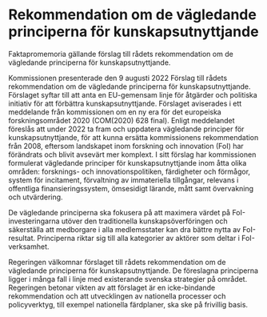 # Rekommendation om de vägledande principerna för kunskapsutnyttjande

Faktapromemoria gällande förslag till rådets rekommendation om de vägledande principerna
för kunskapsutnyttjande.

Kommissionen presenterade den 9 augusti 2022 Förslag till rådets rekommendation om de vägledande principerna för kunskapsutnyttjande. Förslaget syftar till att anta en EU\-gemensam linje för åtgärder och politiska initiativ för att förbättra kunskapsutnyttjande. Förslaget aviserades i ett meddelande från kommissionen om en ny era för det europeiska forskningsområdet 2020 (COM(2020\) 628 final). Enligt meddelandet föreslås att under 2022 ta fram och uppdatera vägledande principer för kunskapsutnyttjande, för att kunna ersätta kommissionens rekommendation från 2008, eftersom landskapet inom forskning och innovation (FoI) har förändrats och blivit avsevärt mer komplext. I sitt förslag har kommissionen formulerat vägledande principer för kunskapsutnyttjande inom åtta olika områden: forsknings\- och innovationspolitiken, färdigheter och förmågor, system för incitament, förvaltning av immateriella tillgångar, relevans i offentliga finansieringssystem, ömsesidigt lärande, mått samt övervakning och utvärdering.

De vägledande principerna ska fokusera på att maximera värdet på FoI\-investeringarna utöver den traditionella kunskapsöverföringen och säkerställa att medborgare i alla medlemsstater kan dra bättre nytta av FoI\-resultat. Principerna riktar sig till alla kategorier av aktörer som deltar i FoI\-verksamhet.

Regeringen välkomnar förslaget till rådets rekommendation om de vägledande principerna för kunskapsutnyttjande. De föreslagna principerna ligger i många fall i linje med existerande svenska strategier på området. Regeringen betonar vikten av att förslaget är en icke\-bindande rekommendation och att utvecklingen av nationella processer och policyverktyg, till exempel nationella färdplaner, ska ske på frivillig basis.
